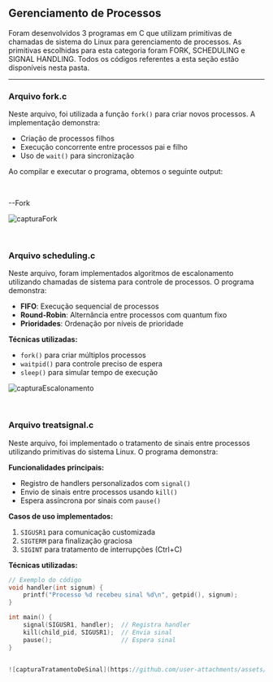 ## Gerenciamento de Processos

Foram desenvolvidos 3 programas em C que utilizam primitivas de chamadas de sistema do Linux para gerenciamento de processos. As primitivas escolhidas para esta categoria foram FORK, SCHEDULING e SIGNAL HANDLING. Todos os códigos referentes a esta seção estão disponíveis nesta pasta.

---

### Arquivo fork.c
Neste arquivo, foi utilizada a função `fork()` para criar novos processos. A implementação demonstra:
- Criação de processos filhos
- Execução concorrente entre processos pai e filho
- Uso de `wait()` para sincronização

Ao compilar e executar o programa, obtemos o seguinte output:
<p>&nbsp;</p>




--Fork


![capturaFork](https://github.com/user-attachments/assets/c20a6304-d2ed-4070-bd30-1ea86e795d57)
<p>&nbsp;</p>




### Arquivo scheduling.c
Neste arquivo, foram implementados algoritmos de escalonamento utilizando chamadas de sistema para controle de processos. O programa demonstra:
- **FIFO**: Execução sequencial de processos
- **Round-Robin**: Alternância entre processos com quantum fixo
- **Prioridades**: Ordenação por níveis de prioridade

**Técnicas utilizadas:**
- `fork()` para criar múltiplos processos
- `waitpid()` para controle preciso de espera
- `sleep()` para simular tempo de execução


![capturaEscalonamento](https://github.com/user-attachments/assets/942cd56d-e4e2-401a-9aee-53e48e7ae87b)
<p>&nbsp;</p>


### Arquivo treatsignal.c

Neste arquivo, foi implementado o tratamento de sinais entre processos utilizando primitivas do sistema Linux. O programa demonstra:

**Funcionalidades principais:**
- Registro de handlers personalizados com `signal()`
- Envio de sinais entre processos usando `kill()`
- Espera assíncrona por sinais com `pause()`

**Casos de uso implementados:**
1. `SIGUSR1` para comunicação customizada
2. `SIGTERM` para finalização graciosa
3. `SIGINT` para tratamento de interrupções (Ctrl+C)

**Técnicas utilizadas:**
```c
// Exemplo do código
void handler(int signum) {
    printf("Processo %d recebeu sinal %d\n", getpid(), signum);
}

int main() {
    signal(SIGUSR1, handler);  // Registra handler
    kill(child_pid, SIGUSR1);  // Envia sinal
    pause();                   // Espera sinal
}


![capturaTratamentoDeSinal](https://github.com/user-attachments/assets/5c50d952-e9d0-419f-b5ec-763d7892233c)


